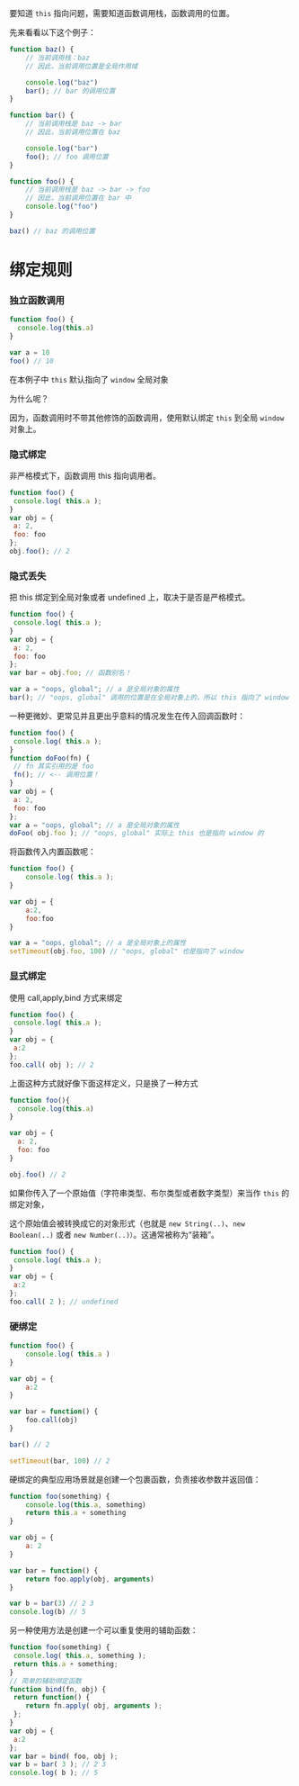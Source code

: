 要知道 `this` 指向问题，需要知道函数调用栈，函数调用的位置。

先来看看以下这个例子：

```js
function baz() {
    // 当前调用栈：baz
    // 因此，当前调用位置是全局作用域

    console.log("baz")
    bar(); // bar 的调用位置
}

function bar() {
    // 当前调用栈是 baz -> bar
    // 因此，当前调用位置在 baz

    console.log("bar")
    foo(); // foo 调用位置
}

function foo() {
    // 当前调用栈是 baz -> bar -> foo
    // 因此，当前调用位置在 bar 中
    console.log("foo")
}

baz() // baz 的调用位置
```

# 绑定规则

### 独立函数调用

```js
function foo() {
  console.log(this.a)
}

var a = 10
foo() // 10
```

在本例子中 `this` 默认指向了 `window` 全局对象

为什么呢？

因为，函数调用时不带其他修饰的函数调用，使用默认绑定 `this` 到全局 `window` 对象上。

### 隐式绑定

非严格模式下，函数调用 this 指向调用者。

```js
function foo() {
 console.log( this.a );
}
var obj = {
 a: 2,
 foo: foo
};
obj.foo(); // 2
```

### 隐式丢失

把 this 绑定到全局对象或者 undefined 上，取决于是否是严格模式。

```js
function foo() {
 console.log( this.a );
}
var obj = {
 a: 2,
 foo: foo
};
var bar = obj.foo; // 函数别名！

var a = "oops, global"; // a 是全局对象的属性
bar(); // "oops, global" 调用的位置是在全局对象上的，所以 this 指向了 window
```

一种更微妙、更常见并且更出乎意料的情况发生在传入回调函数时：

```js
function foo() {
 console.log( this.a );
}
function doFoo(fn) {
 // fn 其实引用的是 foo
 fn(); // <-- 调用位置！
}
var obj = {
 a: 2,
 foo: foo
};
var a = "oops, global"; // a 是全局对象的属性
doFoo( obj.foo ); // "oops, global" 实际上 this 也是指向 window 的
```

将函数传入内置函数呢：

```js
function foo() {
    console.log( this.a );
}

var obj = {
    a:2,
    foo:foo
}

var a = "oops, global"; // a 是全局对象上的属性
setTimeout(obj.foo, 100) // "oops, global" 也是指向了 window
```

### 显式绑定

使用 call,apply,bind 方式来绑定

```js
function foo() {
 console.log( this.a );
}
var obj = {
 a:2
};
foo.call( obj ); // 2
```

上面这种方式就好像下面这样定义，只是换了一种方式

```js
function foo(){
  console.log(this.a)
}

var obj = {
  a: 2,
  foo: foo
}

obj.foo() // 2
```

如果你传入了一个原始值（字符串类型、布尔类型或者数字类型）来当作 `this` 的绑定对象，

这个原始值会被转换成它的对象形式（也就是 `new String(..)`、`new Boolean(..)` 或者 `new Number(..)）`。这通常被称为“装箱”。

```js
function foo() {
 console.log( this.a );
}
var obj = {
 a:2
};
foo.call( 2 ); // undefined
```

### 硬绑定

```js
function foo() {
    console.log( this.a )
}

var obj = {
    a:2
}

var bar = function() {
    foo.call(obj)
}

bar() // 2

setTimeout(bar, 100) // 2
```

硬绑定的典型应用场景就是创建一个包裹函数，负责接收参数并返回值：

```js
function foo(something) {
    console.log(this.a, something)
    return this.a + something
}

var obj = {
    a: 2
}

var bar = function() {
    return foo.apply(obj, arguments)
}

var b = bar(3) // 2 3
console.log(b) // 5
```

另一种使用方法是创建一个可以重复使用的辅助函数：

```js
function foo(something) {
 console.log( this.a, something );
 return this.a + something;
}
// 简单的辅助绑定函数
function bind(fn, obj) {
 return function() {
    return fn.apply( obj, arguments );
 };
}
var obj = {
 a:2
};
var bar = bind( foo, obj );
var b = bar( 3 ); // 2 3
console.log( b ); // 5
```
